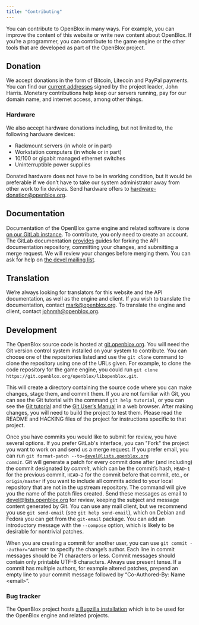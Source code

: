 ```yaml
---
title: "Contributing"
---
```

You can contribute to OpenBlox in many ways. For example, you can improve the content of this website or write new content about OpenBlox. If you’re a programmer, you can contribute to the game engine or the other tools that are developed as part of the OpenBlox project.

## Donation

We accept donations in the form of Bitcoin, Litecoin and PayPal payments. You can find our [current addresses](/donate.asc) signed by the project leader, John Harris. Monetary contributions help keep our servers running, pay for our domain name, and internet access, among other things.

### Hardware

We also accept hardware donations including, but not limited to, the following hardware devices:

* Rackmount servers (in whole or in part)
* Workstation computers (in whole or in part)
* 10/100 or gigabit managed ethernet switches
* Uninterruptible power supplies

Donated hardware does not have to be in working condition, but it would be preferable if we don’t have to take our system administrator away from other work to fix devices. Send hardware offers to [hardware-donation@openblox.org](mailto:hardware-donation@openblox.org).

## Documentation

Documentation of the OpenBlox game engine and related software is done [on our GitLab instance](https://git.openblox.org/openblox/api-documentation). To contribute, you only need to create an account. The GitLab documentation [provides](https://git.openblox.org/help/gitlab-basics/README.md) guides for forking the API documentation repository, committing your changes, and submitting a merge request. We will review your changes before merging them. You can ask for help on [the devel mailing list](https://lists.openblox.org/cgi-bin/mailman/listinfo/devel).

## Translation

We’re always looking for translators for this website and the API documentation, as well as the engine and client. If you wish to translate the documentation, contact [mark@openblox.org](mailto:mark@openblox.org). To translate the engine and client, contact [johnmh@openblox.org](mailto:johnmh@openblox.org).

## Development

The OpenBlox source code is hosted at [git.openblox.org](https://git.openblox.org). You will need the Git version control system installed on your system to contribute. You can choose one of the repositories listed and use the `git clone` command to clone the repository using one of the URLs given. For example, to clone the code repository for the game engine, you could run `git clone https://git.openblox.org/openblox/libopenblox.git`.

This will create a directory containing the source code where you can make changes, stage them, and commit them. If you are not familiar with Git, you can see the Git tutorial with the command `git help tutorial`, or you can see the [Git tutorial](https://www.kernel.org/pub/software/scm/git/docs/gittutorial.html) and the [Git User’s Manual](https://www.kernel.org/pub/software/scm/git/docs/user-manual.html) in a web browser. After making changes, you will need to build the project to test them. Please read the README and HACKING files of the project for instructions specific to that project.

Once you have commits you would like to submit for review, you have several options. If you prefer GitLab's interface, you can "Fork" the project you want to work on and send us a merge request. If you prefer email, you can run <code>git format-patch --to=devel@lists.openblox.org <var>commit</var></code>. Git will generate a patch for every commit done after (and including) the commit designated by <var>commit</var>, which can be the commit’s hash, `HEAD~1` for the previous commit, `HEAD~2` for the commit before that commit,&nbsp;etc., or `origin/master` if you want to include all commits added to your local repository that are not in the upstream repository. The command will give you the name of the patch files created. Send these messages as email to [devel@lists.openblox.org](mailto:devel@lists.openblox.org) for review, keeping the subject and message content generated by Git. You can use any mail client, but we recommend you use `git send-email` (see `git help send-email`), which on Debian and Fedora you can get from the `git-email` package. You can add an introductory message with the `--compose` option, which is likely to be desirable for nontrivial patches.

When you are creating a commit for another user, you can use `git commit --author="AUTHOR"` to specify the change’s author. Each line in commit messages should be 71&nbsp;characters or less. Commit messages should contain only printable UTF-8 characters. Always use present tense. If a commit has multiple authors, for example altered patches, prepend an empty line to your commit message followed by “Co-Authored-By: Name &lt;email&gt;”.

### Bug tracker

The OpenBlox project hosts [a Bugzilla installation](https://bugs.openblox.org) which is to be used for the OpenBlox engine and related projects.
